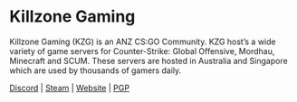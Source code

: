 # Killzone Gaming

Killzone Gaming (KZG) is an ANZ CS:GO Community. KZG host’s a wide variety of game servers for Counter-Strike: Global Offensive, Mordhau, Minecraft and SCUM. These servers are hosted in Australia and Singapore which are used by thousands of gamers daily.

[Discord](https://kzg.gg/Discord) | [Steam](https://kzg.gg/steam) | [Website](Website) | [PGP](https://raw.githubusercontent.com/KillzoneGaming/.github/main/Killzone%20Gaming_0x7BCF7A5D_public.asc)
